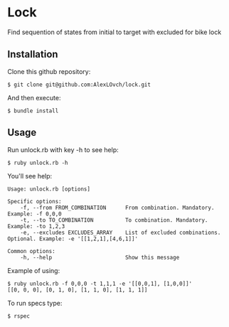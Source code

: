 # Lock
Find sequention of states from initial to target with excluded for bike lock

## Installation

Clone this github repository:

```console
$ git clone git@github.com:AlexLOvch/lock.git
```

And then execute:
```console
$ bundle install
```

## Usage
Run unlock.rb with key -h to see help:
```console
$ ruby unlock.rb -h
```
You'll see help:
```console
Usage: unlock.rb [options]

Specific options:
    -f, --from FROM_COMBINATION      From combination. Mandatory. Example: -f 0,0,0
    -t, --to TO_COMBINATION          To combination. Mandatory. Example: -to 1,2,3
    -e, --excludes EXCLUDES_ARRAY    List of excluded combinations. Optional. Example: -e '[[1,2,1],[4,6,1]]'

Common options:
    -h, --help                       Show this message
```
Example of using:
```console
$ ruby unlock.rb -f 0,0,0 -t 1,1,1 -e '[[0,0,1], [1,0,0]]'
[[0, 0, 0], [0, 1, 0], [1, 1, 0], [1, 1, 1]]
```

To run specs type:
```console
$ rspec
```
